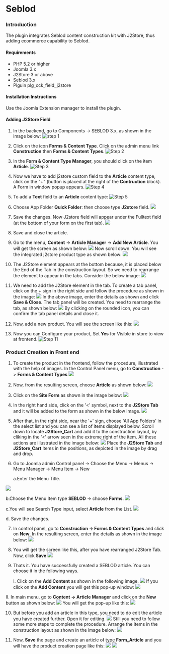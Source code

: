 # Seblod

### Introduction

The plugin integrates Seblod content construction kit with J2Store, thus adding ecommerce capability to Seblod. 

#### Requirements
* PHP 5.2 or higher
* Joomla 3.x
* J2Store 3 or above
* Seblod 3.x
* Plguin plg_cck_field_j2store

#### Installation Instructions 
Use the Joomla Extension manager to install the plugin.

#### Adding J2Store Field 
1. In the backend, go to Components -> SEBLOD 3.x, as shown in the image below:
![step 1](step-1.png)

2. Click on the icon **Forms & Content Type**. Click on the admin menu link **Construction** then **Forms & Content Types**.
![Step 2](step-4.png)

3. In the **Form & Content Type Manager**, you should click on the item **Article**.
![Step 3](step-5.png)

4. Now we have to add j2store custom field to the **Article** content type, click on the "+" (button is placed at the right of the **Contruction**  block). A Form in window popup appears.
![Step 4](step-6.png)

5. To add a **Text** field to an **Article** content type:
![Step 5](step-7.png)

6. Choose App Folder **Quick Folder**: then choose type **J2store** field.
![](create-article-step-3.png)

7. Save the changes. Now J2store field will appear under the Fulltext field (at the bottom of your form on the first tab).
![](create-article-step-4.png)

8. Save and close the article. 

9. Go to the menu, **Content** -> **Article Manager** -> **Add New Article**. You will get the screen as shown below:
![](add-new-article-1.png)
Now scroll down. You will see the integrated j2store product type as shown below:
![](add-new-article-2.png)

10. The J2Store element appears at the bottom because, it is placed below the End of the Tab in the construction layout. So we need to rearrange the element to appear in the tabs. Consider the below image:
![](rearrange-j2store-element.png)

11. We need to add the J2Store element in the tab. To create a tab panel, click on the + sign in the right side and follow the procedure as shown in the image:
![](create-tab-panel.png)
In the above image, enter the details as shown and click **Save & Close**. The tab panel will be created. You need to rearrange the tab, as shown below:
![](replace-j2storetab.png)
By clicking on the rounded icon, you can confirm the tab panel details and close it.

12. Now, add a new product. You will see the screen like this:
![](create-new-product.png)

13. Now you can Configure your product, Set **Yes** for Visible in store to view at frontend.
![Step 11](step-12.png)

### Product Creation in Front end

1. To create the product in the frontend, follow the procedure, illustrated with the help of images. In the Control Panel menu, go to **Construction** -> **Forms & Content Types**
![](show-in-frontend-1.png)

2. Now, from the resulting screen, choose **Article** as shown below:
![](show-in-frontend-2.png)

3. Click on the **Site Form** as shown in the image below:
![](show-in-frontend-3.png)

4. In the right hand side, click on the '<' symbol, next to the **J2Store Tab** and it will be added to the form as shown in the below image.
![](show-in-frontend-5.png)

5. After that, in the right side, near the '+' sign, choose 'All App Folders' in the select list and you can see a list of items displayed below. Scroll down to locate **J2Store_Cart** and add it to the construction layout, by cliking in the '<' arrow seen in the extreme right of the item. All these actions are illustrated in the image below:
![](show-in-frontend-6.png)
Place the **J2Store Tab** and **J2Store_Cart** items in the positions, as depicted in the image by drag and drop.

6. Go to Joomla admin Control panel -> Choose the Menu -> Menus -> Menu Manager -> Menu Item -> New 

   a.Enter the Menu Title.

  ![](seblod-new-menu-item-0.png)   

   b.Choose the Menu Item type **SEBLOD** -> choose **Forms**.
![](seblod-new-menu-item-1.png)

   c.You will see Search Type input, select **Article** from the  List.
![](seblod-new-menu-item-2.png)

  d. Save the changes.
  
7. In control panel, go to **Construction -> Forms & Content Types** and click on **New**. In the resulting screen, enter the details as shown in the image below:
![](form-content-type-new-1.png)

8. You will get the screen like this, after you have rearranged J2Store Tab. Now, click **Save**
![](form-content-type-new-2.png)

9. Thats it. You have successfully created a SEBLOD article. You can choose it in the following ways.
    
    I. Click on the **Add Content** as shown in the following image. 
![](new-form-content-type-listed.png)
If you click on the **Add Content** you will get this pop-up window:
![](add-content-clicked.png)

  II. In main menu, go to **Content -> Article Manager** and click on the **New** button as shown below:
![](article-manager-list.png)
You will get the pop-up like this:
![](article-manager-list-new.png)

10. But before you add an article in this type, you need to do edit the article you have created further. Open it for editing.
![](edit-form-article.png)
Still you need to follow some more steps to complete the procedure. Arrange the items in the construction layout as shown in the image below:
![](form-article-final-setting.png)

11. Now, **Save** the page and create an article of type **Form_Article** and you will have the product creation page like this: 
![](form-article-new-product-details.png)
![](form-article-j2store-tab.png)

